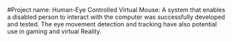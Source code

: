 #Project name: Human-Eye Controlled Virtual Mouse:  A system that enables a disabled person to interact with the computer was successfully developed and tested.                                                             The eye movement detection and tracking have also potential use in gaming and virtual Reality.
